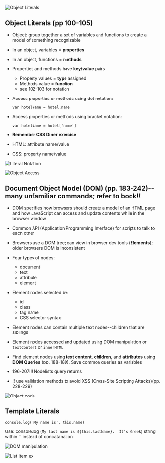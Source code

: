 ![Object Literals](/images/js-object.jpeg)

## Object Literals (pp 100-105)

+ Object: group together a set of variables and functions to create a model of something recognizable

+ In an object, variables = **properties**

+ In an object, functions = **methods**

+ Properties and methods have **key/value** pairs
    - Property values = **type** assigned
    - Methods value = **function**
    - see 102-103 for notation
+ Access properties or methods using dot notation: 

    `var hotelName = hotel.name`
+ Access properties or methods using bracket notation: 

    `var hotelName = hotel['name']`

+ **Remember CSS Diner exercise**
+ HTML: attribute name/value
+ CSS: property name/value

![Literal Notation](images/literal-notation.jpg)


![Object Access](images/object-access.jpg)

## Document Object Model (DOM) (pp. 183-242)--many unfamiliar commands; refer to book!!

+ DOM specifies how browsers should create a model of an HTML page and how JavaScript can access and update contents while in the browser window

+ Common API (Application Programming Interface) for scripts to talk to each other

+ Browsers use a DOM tree; can view in browser dev tools (**Elements**); older browsers DOM is inconsistent

+ Four types of nodes:
    - document
    - text
    - attribute
    - element

+ Element nodes selected by:
    - id
    - class
    - tag name
    - CSS selector syntax

+ Element nodes can contain multiple text nodes--children that are siblings

+ Element nodes accessed and updated using DOM manipulation or `textContent` or `innerHTML`

+ Find element nodes using **text content**, **children**, and **attributes** using **DOM Queries**
(pp. 188-189).  Save common queries as variables

+ 196-207!!! Nodelists query returns
+ !! use validation methods to avoid XSS (Cross-Site Scripting Attacks)(pp. 228-229)

![Object code](/images/Object-code.png)

## Template Literals

`console.log('My name is', this.name)`

Use: console.log (`My last name is ${this.lastName}.  It's Greek`) string within `` instead of concatanation

![DOM manipulation](/images/DOM-code.png)


![List Item ex](/images/list-code.png)






